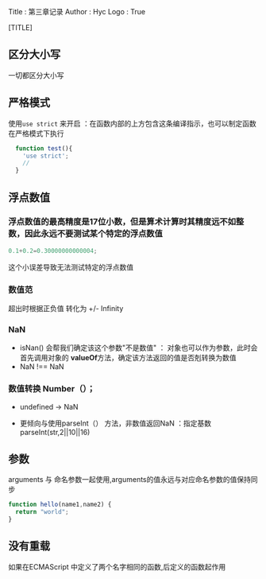 Title         : 第三章记录
Author        : Hyc
Logo          : True

[TITLE]

## 区分大小写
一切都区分大小写

## 严格模式
使用`use strict` 来开启
：在函数内部的上方包含这条编译指示，也可以制定函数在严格模式下执行
```javascript
  function test(){
    'use strict';
    //
  }
  ```
  
## 浮点数值
### 浮点数值的最高精度是17位小数，但是算术计算时其精度远不如整数，因此**永远不要测试某个特定的浮点数值**
``` javascript
0.1+0.2=0.30000000000004;
```
这个小误差导致无法测试特定的浮点数值

### 数值范 
超出时根据正负值 转化为 +/- Infinity

### NaN
* isNan() 会帮我们确定该这个参数"不是数值"
  ： 对象也可以作为参数，此时会首先调用对象的 **valueOf**方法，确定该方法返回的值是否剋转换为数值
* NaN !== NaN

### 数值转换 Number（）；
* undefined -> NaN

* 更倾向与使用parseInt（） 方法，非数值返回NaN
  ：指定基数 parseInt(str,2||10||16)

## 参数
arguments 与 命名参数一起使用,arguments的值永远与对应命名参数的值保持同步
``` javascript
function hello(name1,name2) {
  return "world";
}
```
## 没有重载

如果在ECMAScript 中定义了两个名字相同的函数,后定义的函数起作用